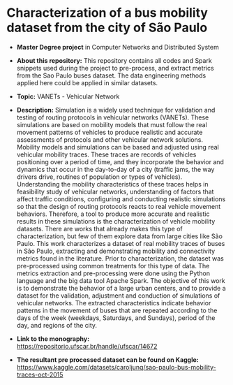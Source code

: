# Characterization of a bus mobility dataset from the city of São Paulo

- **Master Degree project** in Computer Networks and Distributed System
- **About this repository:** This repository contains all codes and Spark snippets used during the project to pre-process, and extract metrics from the Sao Paulo buses dataset. The data engineering methods applied here could be applied in similar datasets.
- **Topic:** VANETs - Vehicular Network
- **Description:** Simulation is a widely used technique for validation and testing of routing protocols in vehicular networks (VANETs). These simulations are based on mobility models that must follow the real movement patterns of vehicles to produce realistic and accurate assessments of protocols and other vehicular network solutions. Mobility models and simulations can be based and adjusted using real vehicular mobility traces. These traces are records of vehicles positioning over a period of time, and they incorporate the behavior and dynamics that occur in the day-to-day of a city (traffic jams, the way drivers drive, routines of population or types of vehicles). Understanding the mobility characteristics of these traces helps in feasibility study of vehicular networks, understanding of factors that affect traffic conditions, configuring and conducting realistic simulations so that the design of routing protocols reacts to real vehicle movement behaviors. Therefore, a tool to produce more accurate and realistic results in these simulations is the characterization of vehicle mobility datasets. There are works that already makes this type of characterization, but few of them explore data from large cities like São Paulo. This work characterizes a dataset of real mobility traces of buses in São Paulo, extracting and demonstrating mobility and connectivity metrics found in the literature. Prior to characterization, the dataset was pre-processed using common treatments for this type of data. The metrics extraction and pre-processing were done using the Python language and the big data tool Apache Spark. The objective of this work is to demonstrate the behavior of a large urban centers, and to provide a dataset for the validation, adjustment and conduction of simulations of vehicular networks. The extracted characteristics indicate behavior patterns in the movement of buses that are repeated according to the days of the week (weekdays, Saturdays, and Sundays), period of the day, and regions of the city.

- **Link to the monography:** https://repositorio.ufscar.br/handle/ufscar/14672
- **The resultant pre processed dataset can be found on Kaggle:** https://www.kaggle.com/datasets/caroljunq/sao-paulo-bus-mobility-traces-oct-2015








